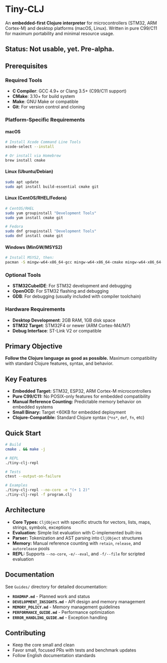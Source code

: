 # Tiny-CLJ

An **embedded-first Clojure interpreter** for microcontrollers (STM32, ARM Cortex-M) and desktop platforms (macOS, Linux). Written in pure C99/C11 for maximum portability and minimal resource usage.

## Status: Not usable, yet. Pre-alpha.

## Prerequisites

### Required Tools
- **C Compiler**: GCC 4.9+ or Clang 3.5+ (C99/C11 support)
- **CMake**: 3.10+ for build system
- **Make**: GNU Make or compatible
- **Git**: For version control and cloning

### Platform-Specific Requirements

#### macOS
```bash
# Install Xcode Command Line Tools
xcode-select --install

# Or install via Homebrew
brew install cmake
```

#### Linux (Ubuntu/Debian)
```bash
sudo apt update
sudo apt install build-essential cmake git
```

#### Linux (CentOS/RHEL/Fedora)
```bash
# CentOS/RHEL
sudo yum groupinstall "Development Tools"
sudo yum install cmake git

# Fedora
sudo dnf groupinstall "Development Tools"
sudo dnf install cmake git
```

#### Windows (MinGW/MSYS2)
```bash
# Install MSYS2, then:
pacman -S mingw-w64-x86_64-gcc mingw-w64-x86_64-cmake mingw-w64-x86_64-make
```

### Optional Tools
- **STM32CubeIDE**: For STM32 development and debugging
- **OpenOCD**: For STM32 flashing and debugging
- **GDB**: For debugging (usually included with compiler toolchain)

### Hardware Requirements
- **Desktop Development**: 2GB RAM, 1GB disk space
- **STM32 Target**: STM32F4 or newer (ARM Cortex-M4/M7)
- **Debug Interface**: ST-Link V2 or compatible

## Primary Objective
**Follow the Clojure language as good as possible.** Maximum compatibility with standard Clojure features, syntax, and behavior.

## Key Features
- **Embedded Target:** STM32, ESP32, ARM Cortex-M microcontrollers
- **Pure C99/C11:** No POSIX-only features for embedded compatibility
- **Manual Reference Counting:** Predictable memory behavior on embedded systems
- **Small Binary:** Target <60KB for embedded deployment
- **Clojure-Compatible:** Standard Clojure syntax (`*ns*`, `def`, `fn`, etc)

## Quick Start

```bash
# Build
cmake . && make -j

# REPL
./tiny-clj-repl

# Tests
ctest --output-on-failure

# Examples
./tiny-clj-repl --no-core -e "(+ 1 2)"
./tiny-clj-repl -f program.clj
```

## Architecture
- **Core Types:** `CljObject` with specific structs for vectors, lists, maps, strings, symbols, exceptions
- **Evaluation:** Simple list evaluation with C-implemented built-ins
- **Parser:** Tokenization and AST parsing into `CljObject` structures
- **Memory:** Manual reference counting with `retain`, `release`, and `autorelease` pools
- **REPL:** Supports `--no-core`, `-e/--eval`, and `-f/--file` for scripted evaluation

## Documentation
See `Guides/` directory for detailed documentation:
- **`ROADMAP.md`** - Planned work and status
- **`DEVELOPMENT_INSIGHTS.md`** - API design and memory management
- **`MEMORY_POLICY.md`** - Memory management guidelines
- **`PERFORMANCE_GUIDE.md`** - Performance optimization
- **`ERROR_HANDLING_GUIDE.md`** - Exception handling

## Contributing
- Keep the core small and clean
- Favor small, focused PRs with tests and benchmark updates
- Follow English documentation standards
